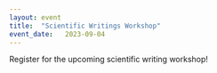 ```yaml
---
layout: event
title:  "Scientific Writings Workshop"
event_date:   2023-09-04
---
```


Register for the upcoming scientific writing workshop!
